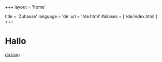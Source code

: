 +++
layout = 'home'

title = 'Zuhause'
language = 'de'
url = '/de.html'
#aliases = ['/de/index.html']
+++

# Hallo
[da lang](/de/beispiel.html)